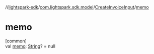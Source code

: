 //[lightspark-sdk](../../../index.md)/[com.lightspark.sdk.model](../index.md)/[CreateInvoiceInput](index.md)/[memo](memo.md)

# memo

[common]\
val [memo](memo.md): [String](https://kotlinlang.org/api/latest/jvm/stdlib/kotlin/-string/index.html)? = null

